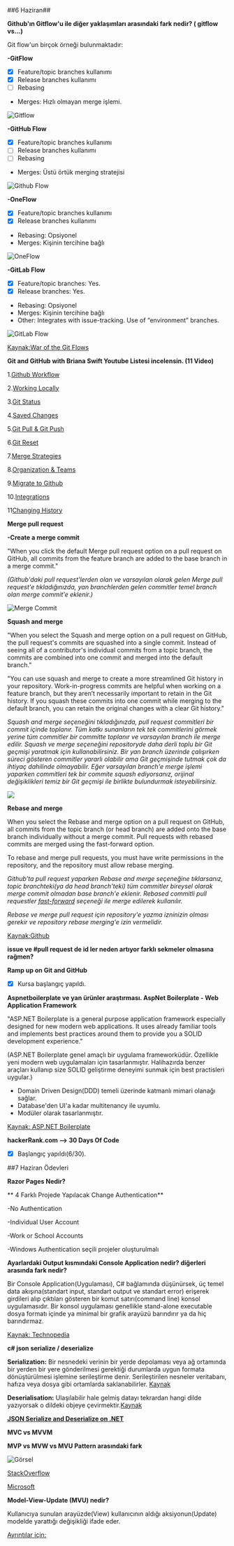 ##6 Haziran##

**Github'ın Gitflow'u ile diğer yaklaşımları arasındaki fark nedir? ( gitflow vs...)**

Git flow'un birçok örneği bulunmaktadır:

**-GitFlow**

- [x] Feature/topic branches kullanımı
- [x] Release branches kullanımı
- [ ] Rebasing
- Merges: Hızlı olmayan merge işlemi.

![Gitflow](https://iamchuka.com/content/images/2018/05/gitflowimage.png)

**-GitHub Flow**
- [x] Feature/topic branches kullanımı
- [ ] Release branches kullanımı
- [ ] Rebasing
- Merges: Üstü örtük merging stratejisi

![Github Flow](https://user-images.githubusercontent.com/6351798/48032310-63842400-e114-11e8-8db0-06dc0504dcb5.png)

**-OneFlow**
- [x] Feature/topic branches kullanımı
- [x] Release branches kullanımı
- Rebasing: Opsiyonel
- Merges: Kişinin tercihine bağlı

![OneFlow](https://www.endoflineblog.com/img/oneflow/hotfix-branch-merge-final.png)

**-GitLab Flow**
- [x] Feature/topic branches: Yes.
- [x] Release branches: Yes.
- Rebasing: Opsiyonel
- Merges: Kişinin tercihine bağlı
- Other: Integrates with issue-tracking. Use of “environment” branches.

![GitLab Flow](https://miro.medium.com/max/1194/1*Kva1lwE4KCT_fdc6yHeGKQ.png)

[Kaynak:War of the Git Flows](https://dev.to/scottshipp/war-of-the-git-flows-3ec2)



**Git and GitHub with Briana Swift Youtube Listesi incelensin. (11 Video)**

1.[Github Workflow](https://www.youtube.com/watch?v=47E-jcuQz5c&list=PLg7s6cbtAD17Gw5u8644bgKhgRLiJXdX4&index=1)

2.[Working Locally](https://www.youtube.com/watch?v=rBbbOouhI-s&list=PLg7s6cbtAD17Gw5u8644bgKhgRLiJXdX4&index=2)

3.[Git Status](https://www.youtube.com/watch?v=rBbbOouhI-s&list=PLg7s6cbtAD17Gw5u8644bgKhgRLiJXdX4&index=3)

4.[Saved Changes](https://www.youtube.com/watch?v=rBbbOouhI-s&list=PLg7s6cbtAD17Gw5u8644bgKhgRLiJXdX4&index=4)

5.[Git Pull & Git Push](https://www.youtube.com/watch?v=rBbbOouhI-s&list=PLg7s6cbtAD17Gw5u8644bgKhgRLiJXdX4&index=5)

6.[Git Reset](https://www.youtube.com/watch?v=rBbbOouhI-s&list=PLg7s6cbtAD17Gw5u8644bgKhgRLiJXdX4&index=6)

7.[Merge Strategies](https://www.youtube.com/watch?v=rBbbOouhI-s&list=PLg7s6cbtAD17Gw5u8644bgKhgRLiJXdX4&index=7)

8.[Organization & Teams](https://www.youtube.com/watch?v=rBbbOouhI-s&list=PLg7s6cbtAD17Gw5u8644bgKhgRLiJXdX4&index=8)

9.[Migrate to Github](https://www.youtube.com/watch?v=rBbbOouhI-s&list=PLg7s6cbtAD17Gw5u8644bgKhgRLiJXdX4&index=9)

10.[Integrations](https://www.youtube.com/watch?v=rBbbOouhI-s&list=PLg7s6cbtAD17Gw5u8644bgKhgRLiJXdX4&index=10)

11[Changing History](https://www.youtube.com/watch?v=rBbbOouhI-s&list=PLg7s6cbtAD17Gw5u8644bgKhgRLiJXdX4&index=11)

**Merge pull request**
 
 **-Create a merge commit**
 
 "When you click the default Merge pull request option on a pull request on GitHub, all commits from the feature branch are added to the base branch in a merge commit."
 
 *(Github'daki pull request'lerden olan ve varsayılan olarak gelen Merge pull request'e tıkladığınızda, yan branchlerden gelen commitler temel branch olan merge commit'e eklenir.)*
 
 ![Merge Commit](https://help.github.com/assets/images/help/pull_requests/standard-merge-commit-diagram.png)
 
 **Squash and merge**
 
"When you select the Squash and merge option on a pull request on GitHub, the pull request's commits are squashed into a single commit. Instead of seeing all of a contributor's individual commits from a topic branch, the commits are combined into one commit and merged into the default branch."
 
"You can use squash and merge to create a more streamlined Git history in your repository. Work-in-progress commits are helpful when working on a feature branch, but they aren’t necessarily important to retain in the Git history. If you squash these commits into one commit while merging to the default branch, you can retain the original changes with a clear Git history."

*Squash and merge seçeneğini tıkladığınızda, pull request commitleri bir commit içinde toplanır. Tüm katkı sunanların tek tek commitlerini görmek yerine tüm commitler bir committe toplanır ve varsayılan branch ile merge edilir. Squash ve merge seçeneğini repositoryde daha derli toplu bir Git geçmişi yaratmak için kullanabilirsiniz. Bir yan branch üzerinde çalışırken süreci gösteren commitler yararlı olabilir ama Git geçmişinde tutmak çok da ihtiyaç dahilinde olmayabilir. Eğer varsayılan branch'e merge işlemi yaparken commitleri tek bir commite squash ediyorsanız, orijinal değişiklikleri temiz bir Git geçmişi ile birlikte bulundurmak isteyebilirsiniz.*
 
![](https://help.github.com/assets/images/help/pull_requests/commit-squashing-diagram.png)
 
**Rebase and merge**

When you select the Rebase and merge option on a pull request on GitHub, all commits from the topic branch (or head branch) are added onto the base branch individually without a merge commit. Pull requests with rebased commits are merged using the fast-forward option.

To rebase and merge pull requests, you must have write permissions in the repository, and the repository must allow rebase merging.
 
*Github'ta pull request yaparken Rebase and merge seçeneğine tıklarsanız, topic branchteki(ya da head branch'teki) tüm commitler bireysel olarak merge commit olmadan base branch'e eklenir. Rebased commitli pull requestler [fast-forward](https://git-scm.com/docs/git-merge#_fast_forward_merge) seçeneği ile merge edilerek kullanılır.*

*Rebase ve merge pull request için repository'e yazma izninizin olması gerekir ve repository rebase merging'e izin vermelidir.*

[Kaynak:Github](https://help.github.com/en/github/collaborating-with-issues-and-pull-requests/about-pull-request-merges)

 **issue ve #pull request de id ler neden artıyor farklı sekmeler olmasına rağmen?**
 
 
 
 **Ramp up on Git and GitHub**
 
- [X] Kursa başlangıç yapıldı.
 
 
 **Aspnetboilerplate ve yan ürünler araştırması. AspNet Boilerplate - Web Application Framework**
 
"ASP.NET Boilerplate is a general purpose application framework especially designed for new modern web applications. It uses already familiar tools and implements best practices around them to provide you a SOLID development experience."

(ASP.NET Boilerplate genel amaçlı bir uygulama frameworküdür. Özellikle yeni modern web uygulamaları için tasarlanmıştır. Halihazırda benzer araçları kullanıp size SOLID geliştirme deneyimi sunmak için best practisleri uygular.)

- Domain Driven Design(DDD) temeli üzerinde katmanlı mimari olanağı sağlar.
- Database'den UI'a kadar multitenancy ile uyumlu.
- Modüler olarak tasarlanmıştır.

[Kaynak: ASP.NET Boilerplate](https://aspnetboilerplate.com/)
 
 
 **hackerRank.com --> 30 Days Of Code**
 
 - [X] Başlangıç yapıldı(6/30).
 
 
 ##7 Haziran Ödevleri
 
 
**Razor Pages Nedir?**
 
** 4 Farklı Projede Yapılacak Change Authentication**
 
 -No Authentication
 
 -Individual User Account
 
 -Work or School Accounts
 
 -Windows Authentication seçili projeler oluşturulmalı
 
 
 **Ayarlardaki Output kısmındaki Console Application nedir? diğerleri arasında fark nedir?**

Bir Console Application(Uygulaması), C# bağlamında düşünürsek, üç temel data akışına(standart input, standart output ve standart error) erişerek girdileri alıp çıktıları gösteren bir komut satırı(command line) konsol uygulamasıdır. Bir konsol uygulaması genellikle stand-alone executable dosya formatı içinde ya minimal bir grafik arayüzü barındırır ya da hiç barındırmaz.

[Kaynak: Technopedia](https://www.techopedia.com/definition/25593/console-application-c)
 
 **c# json serialize / deserialize**
 
 **Serialization:** Bir nesnedeki verinin bir yerde depolaması veya ağ ortamında bir yerden bir yere gönderilmesi gerektiği durumlarda uygun formata dönüştürülmesi işlemine serileştirme denir. Serileştirilen nesneler veritabanı, hafıza veya dosya gibi ortamlarda saklanabilirler. [Kaynak](https://www.bayramucuncu.com/c-ile-serilestirme-serialization/)
 
 **Deserialisation:** Ulaşılabilir hale gelmiş datayı tekrardan hangi dilde yazıyorsak o dildeki objeye çevirmektir.[Kaynak](https://medium.com/@emrebalcii94/messagepack-nedir-serialize-deserialize-y%C3%B6ntemleri-neden-%C3%B6nemlidir-836a5f85b7b8#:~:text=K%C4%B1saca%20bahsedecek%20olursak%20serialize%20ya,yaz%C4%B1yorsak%20o%20dildeki%20objeye%20%C3%A7evirmektir.)
 
 [**JSON Serialize and Deserialize on .NET**](https://docs.microsoft.com/tr-tr/dotnet/standard/serialization/system-text-json-how-to) 
 
 
 **MVC vs MVVM**
 
 **MVP vs MVW vs MVU Pattern arasındaki fark**
 
 ![Görsel](https://i.stack.imgur.com/Y82D3.png)
 
 [StackOverflow](https://stackoverflow.com/questions/19444431/what-is-difference-between-mvc-mvp-mvvm-design-pattern-in-terms-of-coding-c-s)
 
 [Microsoft](https://docs.microsoft.com/en-gb/archive/blogs/erwinvandervalk/the-difference-between-model-view-viewmodel-and-other-separated-presentation-patterns)
 
 **Model-View-Update (MVU) nedir?**
 
Kullanıcıya sunulan arayüzde(View) kullanıcının aldığı aksiyonun(Update) modelde yarattığı değişikliği ifade eder.
 
[Ayrıntılar için:](https://elmish.github.io/elmish/)
